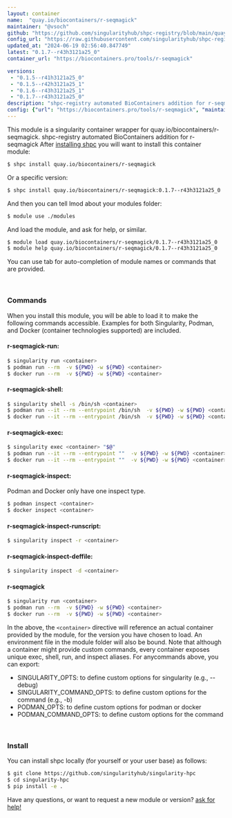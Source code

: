 ```yaml
---
layout: container
name:  "quay.io/biocontainers/r-seqmagick"
maintainer: "@vsoch"
github: "https://github.com/singularityhub/shpc-registry/blob/main/quay.io/biocontainers/r-seqmagick/container.yaml"
config_url: "https://raw.githubusercontent.com/singularityhub/shpc-registry/main/quay.io/biocontainers/r-seqmagick/container.yaml"
updated_at: "2024-06-19 02:56:40.847749"
latest: "0.1.7--r43h3121a25_0"
container_url: "https://biocontainers.pro/tools/r-seqmagick"

versions:
 - "0.1.5--r41h3121a25_0"
 - "0.1.5--r42h3121a25_1"
 - "0.1.6--r43h3121a25_1"
 - "0.1.7--r43h3121a25_0"
description: "shpc-registry automated BioContainers addition for r-seqmagick"
config: {"url": "https://biocontainers.pro/tools/r-seqmagick", "maintainer": "@vsoch", "description": "shpc-registry automated BioContainers addition for r-seqmagick", "latest": {"0.1.7--r43h3121a25_0": "sha256:7416ab59210ff7b8476ef50f0ef6ad42a46fa7fae816f1ba2933b06a18f6b23d"}, "tags": {"0.1.5--r41h3121a25_0": "sha256:2e4cb2e0a3b297764d50646e15e35971330fb7b9a403e4c9b5854faa3a6aa1f7", "0.1.5--r42h3121a25_1": "sha256:bf796d4ffb9cad584b8f940f660d9b95fa792e0e8ffe34c758bf8b4733f040e0", "0.1.6--r43h3121a25_1": "sha256:f2a352b8ea3c80596c7dc975df0d546e15359e789373aff2293fe94c57ed2c8f", "0.1.7--r43h3121a25_0": "sha256:7416ab59210ff7b8476ef50f0ef6ad42a46fa7fae816f1ba2933b06a18f6b23d"}, "docker": "quay.io/biocontainers/r-seqmagick"}
---
```


This module is a singularity container wrapper for quay.io/biocontainers/r-seqmagick.
shpc-registry automated BioContainers addition for r-seqmagick
After [installing shpc](#install) you will want to install this container module:


```bash
$ shpc install quay.io/biocontainers/r-seqmagick
```

Or a specific version:

```bash
$ shpc install quay.io/biocontainers/r-seqmagick:0.1.7--r43h3121a25_0
```

And then you can tell lmod about your modules folder:

```bash
$ module use ./modules
```

And load the module, and ask for help, or similar.

```bash
$ module load quay.io/biocontainers/r-seqmagick/0.1.7--r43h3121a25_0
$ module help quay.io/biocontainers/r-seqmagick/0.1.7--r43h3121a25_0
```

You can use tab for auto-completion of module names or commands that are provided.

<br>

### Commands

When you install this module, you will be able to load it to make the following commands accessible.
Examples for both Singularity, Podman, and Docker (container technologies supported) are included.

#### r-seqmagick-run:

```bash
$ singularity run <container>
$ podman run --rm  -v ${PWD} -w ${PWD} <container>
$ docker run --rm  -v ${PWD} -w ${PWD} <container>
```

#### r-seqmagick-shell:

```bash
$ singularity shell -s /bin/sh <container>
$ podman run --it --rm --entrypoint /bin/sh  -v ${PWD} -w ${PWD} <container>
$ docker run --it --rm --entrypoint /bin/sh  -v ${PWD} -w ${PWD} <container>
```

#### r-seqmagick-exec:

```bash
$ singularity exec <container> "$@"
$ podman run --it --rm --entrypoint ""  -v ${PWD} -w ${PWD} <container> "$@"
$ docker run --it --rm --entrypoint ""  -v ${PWD} -w ${PWD} <container> "$@"
```

#### r-seqmagick-inspect:

Podman and Docker only have one inspect type.

```bash
$ podman inspect <container>
$ docker inspect <container>
```

#### r-seqmagick-inspect-runscript:

```bash
$ singularity inspect -r <container>
```

#### r-seqmagick-inspect-deffile:

```bash
$ singularity inspect -d <container>
```



#### r-seqmagick

```bash
$ singularity run <container>
$ podman run --rm  -v ${PWD} -w ${PWD} <container>
$ docker run --rm  -v ${PWD} -w ${PWD} <container>
```


In the above, the `<container>` directive will reference an actual container provided
by the module, for the version you have chosen to load. An environment file in the
module folder will also be bound. Note that although a container
might provide custom commands, every container exposes unique exec, shell, run, and
inspect aliases. For anycommands above, you can export:

 - SINGULARITY_OPTS: to define custom options for singularity (e.g., --debug)
 - SINGULARITY_COMMAND_OPTS: to define custom options for the command (e.g., -b)
 - PODMAN_OPTS: to define custom options for podman or docker
 - PODMAN_COMMAND_OPTS: to define custom options for the command

<br>

### Install

You can install shpc locally (for yourself or your user base) as follows:

```bash
$ git clone https://github.com/singularityhub/singularity-hpc
$ cd singularity-hpc
$ pip install -e .
```

Have any questions, or want to request a new module or version? [ask for help!](https://github.com/singularityhub/singularity-hpc/issues)